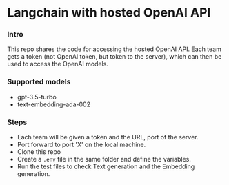 # Langchain with hosted OpenAI API

### Intro
This repo shares the code for accessing the hosted OpenAI API.
Each team gets a token (not OpenAI token, but token to the server), which can then be used to access the OpenAI models.

### Supported models
- gpt-3.5-turbo
- text-embedding-ada-002

### Steps
- Each team will be given a token and the URL, port of the server.
- Port forward to port 'X' on the local machine.
- Clone this repo
- Create a ```.env``` file in the same folder and define the variables.
- Run the test files to check Text generation and the Embedding generation.

